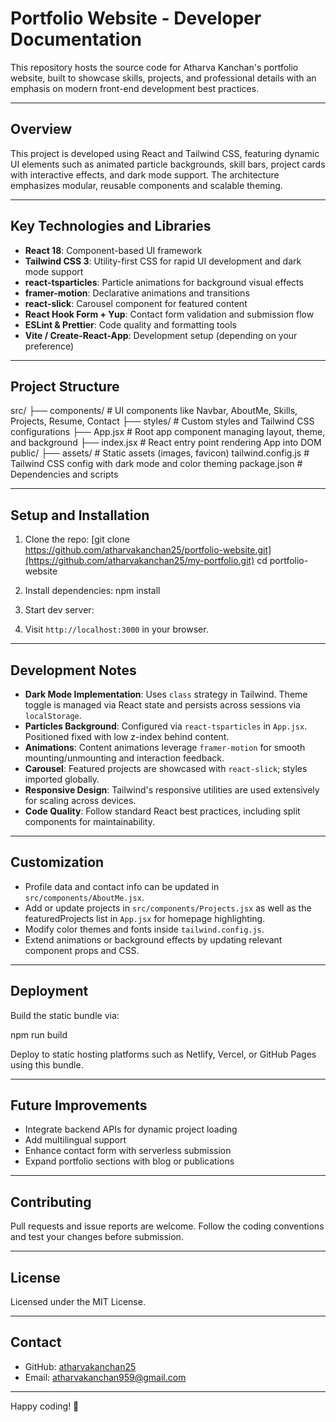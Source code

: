 # Portfolio Website - Developer Documentation

This repository hosts the source code for Atharva Kanchan's portfolio website, built to showcase skills, projects, and professional details with an emphasis on modern front-end development best practices.

---

## Overview

This project is developed using React and Tailwind CSS, featuring dynamic UI elements such as animated particle backgrounds, skill bars, project cards with interactive effects, and dark mode support. The architecture emphasizes modular, reusable components and scalable theming.

---

## Key Technologies and Libraries

- **React 18**: Component-based UI framework
- **Tailwind CSS 3**: Utility-first CSS for rapid UI development and dark mode support
- **react-tsparticles**: Particle animations for background visual effects
- **framer-motion**: Declarative animations and transitions
- **react-slick**: Carousel component for featured content
- **React Hook Form + Yup**: Contact form validation and submission flow
- **ESLint & Prettier**: Code quality and formatting tools
- **Vite / Create-React-App**: Development setup (depending on your preference)

---

## Project Structure

src/
├── components/ # UI components like Navbar, AboutMe, Skills, Projects, Resume, Contact
├── styles/ # Custom styles and Tailwind CSS configurations
├── App.jsx # Root app component managing layout, theme, and background
├── index.jsx # React entry point rendering App into DOM
public/
├── assets/ # Static assets (images, favicon)
tailwind.config.js # Tailwind CSS config with dark mode and color theming
package.json # Dependencies and scripts


---

## Setup and Installation

1. Clone the repo:
[git clone https://github.com/atharvakanchan25/portfolio-website.git](https://github.com/atharvakanchan25/my-portfolio.git)
cd portfolio-website

2. Install dependencies:
npm install

3. Start dev server:

4. Visit `http://localhost:3000` in your browser.

---

## Development Notes

- **Dark Mode Implementation**: Uses `class` strategy in Tailwind. Theme toggle is managed via React state and persists across sessions via `localStorage`.
- **Particles Background**: Configured via `react-tsparticles` in `App.jsx`. Positioned fixed with low z-index behind content.
- **Animations**: Content animations leverage `framer-motion` for smooth mounting/unmounting and interaction feedback.
- **Carousel**: Featured projects are showcased with `react-slick`; styles imported globally.
- **Responsive Design**: Tailwind's responsive utilities are used extensively for scaling across devices.
- **Code Quality**: Follow standard React best practices, including split components for maintainability.

---

## Customization

- Profile data and contact info can be updated in `src/components/AboutMe.jsx`.
- Add or update projects in `src/components/Projects.jsx` as well as the featuredProjects list in `App.jsx` for homepage highlighting.
- Modify color themes and fonts inside `tailwind.config.js`.
- Extend animations or background effects by updating relevant component props and CSS.

---

## Deployment

Build the static bundle via:

npm run build

Deploy to static hosting platforms such as Netlify, Vercel, or GitHub Pages using this bundle.

---

## Future Improvements

- Integrate backend APIs for dynamic project loading
- Add multilingual support
- Enhance contact form with serverless submission
- Expand portfolio sections with blog or publications

---

## Contributing

Pull requests and issue reports are welcome. Follow the coding conventions and test your changes before submission.

---

## License

Licensed under the MIT License.

---

## Contact

- GitHub: [atharvakanchan25](https://github.com/atharvakanchan25)
- Email: atharvakanchan959@gmail.com
---

Happy coding! 🚀
